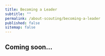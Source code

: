 ```yaml
---
title: Becoming a Leader
subtitle: ""
permalink: /about-scouting/becoming-a-leader
published: false
sitemap: false
---
```


## Coming soon...
